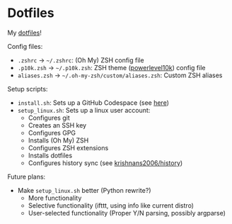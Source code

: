 # Dotfiles

My [dotfiles](https://wiki.archlinux.org/title/Dotfiles)!

Config files:
- `.zshrc` -> `~/.zshrc`: (Oh My) ZSH config file
- `.p10k.zsh` -> `~/.p10k.zsh`: ZSH theme ([powerlevel10k](https://github.com/romkatv/powerlevel10k)) config file
- `aliases.zsh` -> `~/.oh-my-zsh/custom/aliases.zsh`: Custom ZSH aliases

Setup scripts:
- `install.sh`: Sets up a GitHub Codespace (see [here](https://docs.github.com/en/codespaces/setting-your-user-preferences/personalizing-github-codespaces-for-your-account#dotfiles))
- `setup_linux.sh`: Sets up a linux user account:
  - Configures git
  - Creates an SSH key
  - Configures GPG
  - Installs (Oh My) ZSH
  - Configures ZSH extensions
  - Installs dotfiles
  - Configures history sync (see [krishnans2006/history](https://github.com/krishnans2006/history))

Future plans:
- Make `setup_linux.sh` better (Python rewrite?)
  - More functionality
  - Selective functionality (ifttt, using info like current distro)
  - User-selected functionality (Proper Y/N parsing, possibly argparse)
